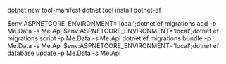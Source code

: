 dotnet new tool-manifest
dotnet tool install dotnet-ef

$env:ASPNETCORE_ENVIRONMENT='local';dotnet ef migrations add <MigrationName> -p Me.Data -s Me.Api
$env:ASPNETCORE_ENVIRONMENT='local';dotnet ef migrations script -p Me.Data -s Me.Api
dotnet ef migrations bundle -p Me.Data -s Me.Api
$env:ASPNETCORE_ENVIRONMENT='local';dotnet ef database update -p Me.Data -s Me.Api